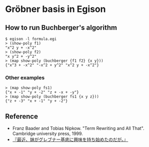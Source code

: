 # Gröbner basis in Egison

## How to run Buchberger's algorithm
```
$ egison -l formula.egi
> (show-poly f1)
"x^2 y + -x^2"
> (show-poly f2)
"x y^2 + -y^2"
> (map show-poly (buchberger {f1 f2} {x y}))
{"x^3 + -x^2" "-x^2 + y^2" "x^2 y + -x^2"}
```

### Other examples
```
> (map show-poly fs1)
{"x + -1" "y + -2" "z + -x + -y"}
> (map show-poly (buchberger fs1 {x y z}))
{"z + -3" "x + -1" "y + -2"}
```

## Reference
* Franz Baader and Tobias Nipkow. "Term Rewriting and All That". Cambridge university press, 1999.
* [『最近、妹がグレブナー基底に興味を持ち始めたのだが。』](https://kakuyomu.jp/works/1177354054880542193)
